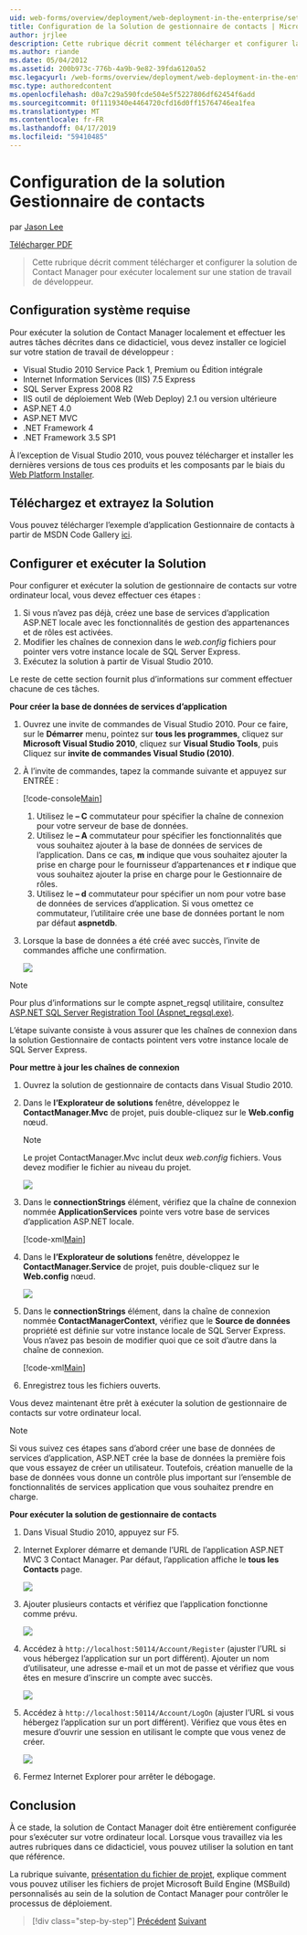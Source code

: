 ```yaml
---
uid: web-forms/overview/deployment/web-deployment-in-the-enterprise/setting-up-the-contact-manager-solution
title: Configuration de la Solution de gestionnaire de contacts | Microsoft Docs
author: jrjlee
description: Cette rubrique décrit comment télécharger et configurer la solution de Contact Manager pour exécuter localement sur une station de travail de développeur.
ms.author: riande
ms.date: 05/04/2012
ms.assetid: 200b973c-776b-4a9b-9e82-39fda6120a52
msc.legacyurl: /web-forms/overview/deployment/web-deployment-in-the-enterprise/setting-up-the-contact-manager-solution
msc.type: authoredcontent
ms.openlocfilehash: d0a7c29a590fcde504e5f5227806df62454f6add
ms.sourcegitcommit: 0f1119340e4464720cfd16d0ff15764746ea1fea
ms.translationtype: MT
ms.contentlocale: fr-FR
ms.lasthandoff: 04/17/2019
ms.locfileid: "59410485"
---
```

# <a name="setting-up-the-contact-manager-solution"></a>Configuration de la solution Gestionnaire de contacts

par [Jason Lee](https://github.com/jrjlee)

[Télécharger PDF](https://msdnshared.blob.core.windows.net/media/MSDNBlogsFS/prod.evol.blogs.msdn.com/CommunityServer.Blogs.Components.WeblogFiles/00/00/00/63/56/8130.DeployingWebAppsInEnterpriseScenarios.pdf)

> Cette rubrique décrit comment télécharger et configurer la solution de Contact Manager pour exécuter localement sur une station de travail de développeur.


## <a name="system-requirements"></a>Configuration système requise

Pour exécuter la solution de Contact Manager localement et effectuer les autres tâches décrites dans ce didacticiel, vous devez installer ce logiciel sur votre station de travail de développeur :

- Visual Studio 2010 Service Pack 1, Premium ou Édition intégrale
- Internet Information Services (IIS) 7.5 Express
- SQL Server Express 2008 R2
- IIS outil de déploiement Web (Web Deploy) 2.1 ou version ultérieure
- ASP.NET 4.0
- ASP.NET MVC
- .NET Framework 4
- .NET Framework 3.5 SP1

À l’exception de Visual Studio 2010, vous pouvez télécharger et installer les dernières versions de tous ces produits et les composants par le biais du [Web Platform Installer](https://go.microsoft.com/?linkid=9805118).

## <a name="download-and-extract-the-solution"></a>Téléchargez et extrayez la Solution

Vous pouvez télécharger l’exemple d’application Gestionnaire de contacts à partir de MSDN Code Gallery [ici](https://code.msdn.microsoft.com/Deploying-Web-Applications-9d9093c0).

## <a name="configure-and-run-the-solution"></a>Configurer et exécuter la Solution

Pour configurer et exécuter la solution de gestionnaire de contacts sur votre ordinateur local, vous devez effectuer ces étapes :

1. Si vous n’avez pas déjà, créez une base de services d’application ASP.NET locale avec les fonctionnalités de gestion des appartenances et de rôles est activées.
2. Modifier les chaînes de connexion dans le *web.config* fichiers pour pointer vers votre instance locale de SQL Server Express.
3. Exécutez la solution à partir de Visual Studio 2010.

Le reste de cette section fournit plus d’informations sur comment effectuer chacune de ces tâches.

**Pour créer la base de données de services d’application**

1. Ouvrez une invite de commandes de Visual Studio 2010. Pour ce faire, sur le **Démarrer** menu, pointez sur **tous les programmes**, cliquez sur **Microsoft Visual Studio 2010**, cliquez sur **Visual Studio Tools**, puis Cliquez sur **invite de commandes Visual Studio (2010)**.
2. À l’invite de commandes, tapez la commande suivante et appuyez sur ENTRÉE :

    [!code-console[Main](setting-up-the-contact-manager-solution/samples/sample1.cmd)]

    1. Utilisez le **– C** commutateur pour spécifier la chaîne de connexion pour votre serveur de base de données.
    2. Utilisez le **– A** commutateur pour spécifier les fonctionnalités que vous souhaitez ajouter à la base de données de services de l’application. Dans ce cas, **m** indique que vous souhaitez ajouter la prise en charge pour le fournisseur d’appartenances et **r** indique que vous souhaitez ajouter la prise en charge pour le Gestionnaire de rôles.
    3. Utilisez le **– d** commutateur pour spécifier un nom pour votre base de données de services d’application. Si vous omettez ce commutateur, l’utilitaire crée une base de données portant le nom par défaut **aspnetdb**.
3. Lorsque la base de données a été créé avec succès, l’invite de commandes affiche une confirmation.

    ![](setting-up-the-contact-manager-solution/_static/image1.png)

> [!NOTE]
> Pour plus d’informations sur le compte aspnet\_regsql utilitaire, consultez [ASP.NET SQL Server Registration Tool (Aspnet\_regsql.exe)](https://msdn.microsoft.com/library/ms229862(v=vs.100).aspx).


L’étape suivante consiste à vous assurer que les chaînes de connexion dans la solution Gestionnaire de contacts pointent vers votre instance locale de SQL Server Express.

**Pour mettre à jour les chaînes de connexion**

1. Ouvrez la solution de gestionnaire de contacts dans Visual Studio 2010.
2. Dans le **l’Explorateur de solutions** fenêtre, développez le **ContactManager.Mvc** de projet, puis double-cliquez sur le **Web.config** nœud.

    > [!NOTE]
    > Le projet ContactManager.Mvc inclut deux *web.config* fichiers. Vous devez modifier le fichier au niveau du projet.

    ![](setting-up-the-contact-manager-solution/_static/image2.png)
3. Dans le **connectionStrings** élément, vérifiez que la chaîne de connexion nommée **ApplicationServices** pointe vers votre base de services d’application ASP.NET locale.

    [!code-xml[Main](setting-up-the-contact-manager-solution/samples/sample2.xml)]
4. Dans le **l’Explorateur de solutions** fenêtre, développez le **ContactManager.Service** de projet, puis double-cliquez sur le **Web.config** nœud.

    ![](setting-up-the-contact-manager-solution/_static/image3.png)
5. Dans le **connectionStrings** élément, dans la chaîne de connexion nommée **ContactManagerContext**, vérifiez que le **Source de données** propriété est définie sur votre instance locale de SQL Server Express. Vous n’avez pas besoin de modifier quoi que ce soit d’autre dans la chaîne de connexion.

    [!code-xml[Main](setting-up-the-contact-manager-solution/samples/sample3.xml)]
6. Enregistrez tous les fichiers ouverts.

Vous devez maintenant être prêt à exécuter la solution de gestionnaire de contacts sur votre ordinateur local.

> [!NOTE]
> Si vous suivez ces étapes sans d’abord créer une base de données de services d’application, ASP.NET crée la base de données la première fois que vous essayez de créer un utilisateur. Toutefois, création manuelle de la base de données vous donne un contrôle plus important sur l’ensemble de fonctionnalités de services application que vous souhaitez prendre en charge.


**Pour exécuter la solution de gestionnaire de contacts**

1. Dans Visual Studio 2010, appuyez sur F5.
2. Internet Explorer démarre et demande l’URL de l’application ASP.NET MVC 3 Contact Manager. Par défaut, l’application affiche le **tous les Contacts** page.

    ![](setting-up-the-contact-manager-solution/_static/image4.png)
3. Ajouter plusieurs contacts et vérifiez que l’application fonctionne comme prévu.

    ![](setting-up-the-contact-manager-solution/_static/image5.png)
4. Accédez à `http://localhost:50114/Account/Register` (ajuster l’URL si vous hébergez l’application sur un port différent). Ajouter un nom d’utilisateur, une adresse e-mail et un mot de passe et vérifiez que vous êtes en mesure d’inscrire un compte avec succès.

    ![](setting-up-the-contact-manager-solution/_static/image6.png)
5. Accédez à `http://localhost:50114/Account/LogOn` (ajuster l’URL si vous hébergez l’application sur un port différent). Vérifiez que vous êtes en mesure d’ouvrir une session en utilisant le compte que vous venez de créer.

    ![](setting-up-the-contact-manager-solution/_static/image7.png)
6. Fermez Internet Explorer pour arrêter le débogage.

## <a name="conclusion"></a>Conclusion

À ce stade, la solution de Contact Manager doit être entièrement configurée pour s’exécuter sur votre ordinateur local. Lorsque vous travaillez via les autres rubriques dans ce didacticiel, vous pouvez utiliser la solution en tant que référence.

La rubrique suivante, [présentation du fichier de projet](understanding-the-project-file.md), explique comment vous pouvez utiliser les fichiers de projet Microsoft Build Engine (MSBuild) personnalisés au sein de la solution de Contact Manager pour contrôler le processus de déploiement.

> [!div class="step-by-step"]
> [Précédent](the-contact-manager-solution.md)
> [Suivant](understanding-the-project-file.md)
